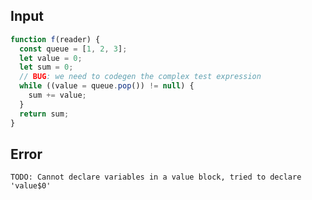 
## Input

```javascript
function f(reader) {
  const queue = [1, 2, 3];
  let value = 0;
  let sum = 0;
  // BUG: we need to codegen the complex test expression
  while ((value = queue.pop()) != null) {
    sum += value;
  }
  return sum;
}

```


## Error

```
TODO: Cannot declare variables in a value block, tried to declare 'value$0'
```
          
      